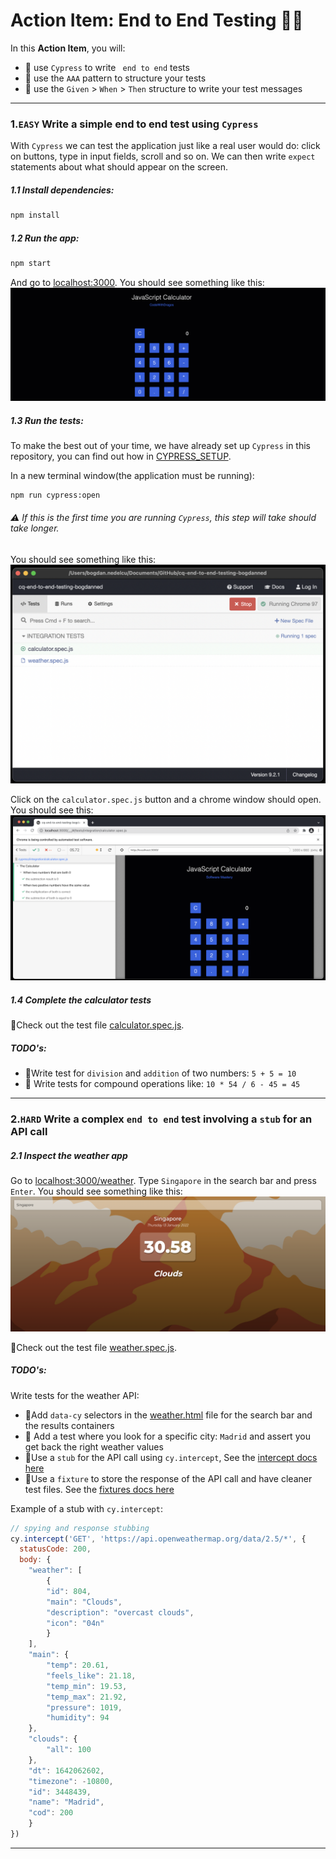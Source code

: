 # Action Item: End to End Testing :ok_woman:
In this **Action Item**, you will:
- :rocket: use `Cypress` to write ` end to end` tests
- :nut_and_bolt: use the `AAA` pattern to structure your tests
- :ledger: use the `Given` > `When` > `Then` structure to write your test messages
------

### 1.`EASY` Write a simple end to end test using `Cypress`
With `Cypress` we can test the application just like a real user would do: click on buttons, type in input fields, scroll and so on. We can then write `expect` statements about what should appear on the screen.

##### 1.1 Install dependencies:
```bash
npm install
```
##### 1.2 Run the app:
```bash
npm start
```
And go to [localhost:3000](http://localhost:3000). You should see something like this:
![app_screen](assets/app_screen.png)
##### 1.3 Run the tests:
To make the best out of your time, we have already set up `Cypress` in this repository, you can find out how in [CYPRESS_SETUP](CYPRESS_SETUP.md). 

In a new terminal window(the application must be running):
```bash
npm run cypress:open
```
###### :warning: If this is the first time you are running `Cypress`, this step will take should take longer.

You should see something like this:
![cypress_control](assets/cypress_control.png)

Click on the `calculator.spec.js` button and a chrome window should open. You should see this:
![cypress_running](assets/cypress_running.png)


##### 1.4 Complete the calculator tests

:construction:Check out the test file [calculator.spec.js](cypress/integration/calculator.spec.js).

##### TODO's:
- 📝Write test for `division` and `addition` of two numbers: `5 + 5 = 10`
- 📝 Write tests for compound operations like: `10 * 54 / 6 - 45 = 45` 


------

### 2.`HARD` Write a complex `end to end` test involving a `stub` for an API call

##### 2.1 Inspect the weather app
Go to [localhost:3000/weather](http://localhost:3000/weather). Type `Singapore` in the search bar and press `Enter`. You should see something like this:
![weather-app](assets/weather_app.png)

:construction:Check out the test file [weather.spec.js](cypress/integration/weather.spec.js).

##### TODO's:
Write tests for the weather API:
- 📝Add `data-cy` selectors in the [weather.html](/public/weather.html) file for the search bar and the results containers
- 📝 Add a test where you look for a specific city: `Madrid` and assert you get back the right weather values
- 📝Use a `stub` for the API call using `cy.intercept`, See the [intercept docs here](https://docs.cypress.io/api/commands/intercept#Usage)
- 📝Use a `fixture` to store the response of the API call and have cleaner test files. See the [fixtures docs here](https://docs.cypress.io/api/commands/fixture)

Example of a stub with `cy.intercept`:
```javascript
// spying and response stubbing
cy.intercept('GET', 'https://api.openweathermap.org/data/2.5/*', {
  statusCode: 200,
  body: {
    "weather": [
        {
        "id": 804,
        "main": "Clouds",
        "description": "overcast clouds",
        "icon": "04n"
        }
    ],
    "main": {
        "temp": 20.61,
        "feels_like": 21.18,
        "temp_min": 19.53,
        "temp_max": 21.92,
        "pressure": 1019,
        "humidity": 94
    },
    "clouds": {
        "all": 100
    },
    "dt": 1642062602,
    "timezone": -10800,
    "id": 3448439,
    "name": "Madrid",
    "cod": 200
    }
})

```


------
